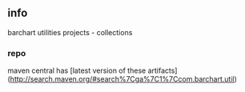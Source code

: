 <!--

    Copyright (C) 2011-2012 Barchart, Inc. <http://www.barchart.com/>

    All rights reserved. Licensed under the OSI BSD License.

    http://www.opensource.org/licenses/bsd-license.php

-->
## info

barchart utilities projects - collections

### repo

maven central has
[latest version of these artifacts]
(http://search.maven.org/#search%7Cga%7C1%7Ccom.barchart.util)
